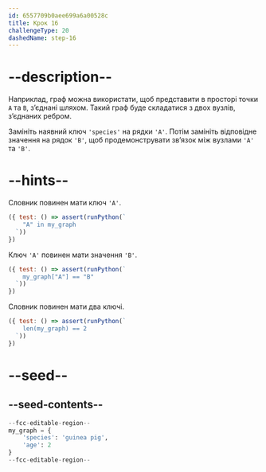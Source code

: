```yaml
---
id: 6557709b0aee699a6a00528c
title: Крок 16
challengeType: 20
dashedName: step-16
---
```


# --description--

Наприклад, граф можна використати, щоб представити в просторі точки `A` та `B`, з’єднані шляхом. Такий граф буде складатися з двох вузлів, з’єднаних ребром.

Замініть наявний ключ `'species'` на рядки `'A'`. Потім замініть відповідне значення на рядок `'B'`, щоб продемонструвати зв’язок між вузлами `'A'` та `'B'`.

# --hints--

Словник повинен мати ключ `'A'`.

```js
({ test: () => assert(runPython(`
    "A" in my_graph
  `))
})
```

Ключ `'A'` повинен мати значення `'B'`.

```js
({ test: () => assert(runPython(`
    my_graph["A"] == "B"
  `))
})
```

Словник повинен мати два ключі.

```js
({ test: () => assert(runPython(`
    len(my_graph) == 2
  `))
})
```

# --seed--

## --seed-contents--

```py
--fcc-editable-region--
my_graph = {
    'species': 'guinea pig',
    'age': 2
}
--fcc-editable-region--
```
